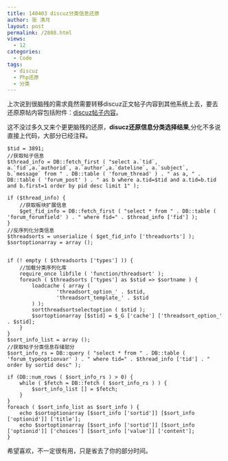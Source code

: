 ```yaml
---
title: 140403 discuz分类信息还原
author: 张 清月
layout: post
permalink: /2808.html
views:
  - 12
categories:
  - Code
tags:
  - discuz
  - Php还原
  - 分类
---
```

上次说到很脑残的需求竟然需要转移discuz正文帖子内容到其他系统上去，要去还原原帖内容包括附件：[discuz帖子内容][1]。

这不没过多久又来个更更脑残的还原，**disucz还原信息分类选择结果**,分化不多说直接上代码，大部分已经注释。

    $tid = 3891;
    //获取帖子信息
    $thread_info = DB::fetch_first ( "select a.`tid`, a.`fid`,a.`authorid`, a.`author`,a.`dateline`, a.`subject`, b.`message` from " . DB::table ( 'forum_thread' ) . " as a, " . DB::table ( 'forum_post' ) . " as b where a.tid=$tid and a.tid=b.tid and b.first=1 order by pid desc limit 1" );
    
    if ($thread_info) {
        //获取板块扩展信息
        $get_fid_info = DB::fetch_first ( "select * from " . DB::table ( 'forum_forumfield' ) . " where fid=" . $thread_info ['fid'] );
    }
    //反序列化分类信息
    $threadsorts = unserialize ( $get_fid_info ['threadsorts'] );
    $sortoptionarray = array ();
    
    
    if (! empty ( $threadsorts ['types'] )) {
        //加载分类序列化库
        require_once libfile ( 'function/threadsort' );
        foreach ( $threadsorts ['types'] as $stid => $sortname ) {
            loadcache ( array (
                    'threadsort_option_' . $stid,
                    'threadsort_template_' . $stid 
            ) );
            sortthreadsortselectoption ( $stid );
            $sortoptionarray [$stid] = $_G ['cache'] ['threadsort_option_' . $stid];
        }
    }
    $sort_info_list = array ();
    //获取帖子分类信息存储部分
    $sort_info_rs = DB::query ( "select * from " . DB::table ( 'forum_typeoptionvar' ) . " where tid=" . $thread_info ['tid'] . " order by sortid desc" );
    
    if (DB::num_rows ( $sort_info_rs ) > 0) {
        while ( $fetch = DB::fetch ( $sort_info_rs ) ) {
            $sort_info_list [] = $fetch;
        }
    }
    foreach ( $sort_info_list as $sort_info ) {
        echo $sortoptionarray [$sort_info ['sortid']] [$sort_info ['optionid']] ['title'];
        echo $sortoptionarray [$sort_info ['sortid']] [$sort_info ['optionid']] ['choices'] [$sort_info ['value']] ['content'];
    }
    

希望喜欢，不一定很有用，只是省去了你的部分时间。

 [1]: http://www.80aj.com/2766.html